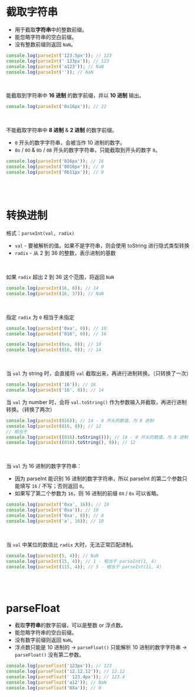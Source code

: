 # 截取字符串

-   用于截取**字符串**中的整数前缀。
-   能忽略字符串的空白前缀。
-   没有整数前缀则返回 `NaN`。

```js
console.log(parseInt('123.5px')); // 123
console.log(parseInt(' 123px')); // 123
console.log(parseInt('a123')); // NaN
console.log(parseInt('')); // NaN
```

<br>

能截取到字符串中 **16 进制** 的数字前缀，并以 **10 进制** 输出。

```js
console.log(parseInt('0x16px')); // 22
```

<br>

不能截取字符串中 **8 进制** & **2 进制** 的数字前缀。

-   `0` 开头的数字字符串，会被当作 10 进制的数字。
-   `0o` / `0O` & `0b` / `0B` 开头的数字字符串，只能截取到开头的数字 `0`。

```javascript
console.log(parseInt('016px')); // 16
console.log(parseInt('0O16px')); // 0
console.log(parseInt('0b11px')); // 0
```

<br><br>

# 转换进制

格式：`parseInt(val, radix)`

-   `val` - 要被解析的值。如果不是字符串，则会使用 toString 进行隐式类型转换
-   `radix` - 从 2 到 36 的整数，表示进制的基数

<br>

如果 `radix` 超出 2 到 36 这个范围，将返回 `NaN`

```js
console.log(parseInt(16, 8)); // 14
console.log(parseInt(16, 37)); // NaN
```

<br>

指定 `radix` 为 `0` 相当于未指定

```js
console.log(parseInt('0xa', 0)); // 10
console.log(parseInt('016', 0)); // 16

console.log(parseInt(0xa, 0)); // 10
console.log(parseInt(016, 0)); // 14
```

<br>

当 `val` 为 string 时，会直接将 `val` 截取出来，再进行进制转换。（只转换了一次）

```js
console.log(parseInt('16')); // 16
console.log(parseInt('16', 8)); // 14
```

当 `val` 为 number 时，会将 `val.toString()` 作为参数输入并截取，再进行进制转换。（转换了两次）

```javascript
console.log(parseInt(016)); // 14 - 0 开头的数值，为 8 进制
console.log(parseInt(016, 8)); // 12
// 相当于
console.log(parseInt((016).toString())); // 14 - 0 开头的数值，为 8 进制
console.log(parseInt((016).toString(), 8)); // 12
```

<br>

当 `val` 为 16 进制的数字字符串：

-   因为 parseInt 能识别 16 进制的数字字符串，所以 parseInt 的第二个参数只能填写 `16` / 不写；否则返回 `0`。
-   如果写了第二个参数为 `16`，则 16 进制的前缀 `0X` / `0x` 可以省略。

```javascript
console.log(parseInt('0xa', 16)); // 10
console.log(parseInt('0xa')); // 10
console.log(parseInt('0xa', 8)); // 0
console.log(parseInt('a', 16)); // 10
```

<br>

当 `val` 中某位的数值比 `radix` 大时，无法正常匹配进制。

```javascript
console.log(parseInt(5, 4)); // NaN
console.log(parseInt(15, 4)); // 1 - 相当于 parseInt(1, 4)
console.log(parseInt(115, 4)); // 5 - 相当于 parseInt(11, 4)
```

<br><br>

# parseFloat

-   截取**字符串**的数字前缀，可以是整数 or 浮点数。
-   能忽略字符串的空白前缀。
-   没有数字前缀则返回 `NaN`。
-   浮点数只能是 10 进制的 → `parseFloat()` 只能解析 10 进制的数字字符串 → `parseFloat()` 没有第二参数。

```javascript
console.log(parseFloat('123px')); // 123
console.log(parseFloat('12.12.12')); // 12.12
console.log(parseFloat(' 123.4px')); // 123.4
console.log(parseFloat('a12')); // NaN
console.log(parseFloat('0Xa')); // 0
```

<br>

